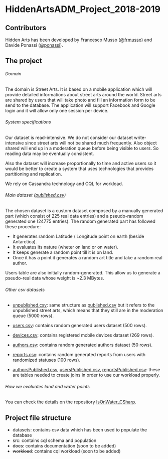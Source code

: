 # HiddenArtsADM_Project_2018-2019
## Contributors
Hidden Arts has been developed by Francesco Musso ([@frmusso](https://github.com/frmusso)) and Davide Ponassi ([@ponassi](https://github.com/ponassi)).

## The project
###### Domain
The domain is Street Arts. It is based on a mobile application which will provide detailed informations about street arts around the world. Street arts are shared by users that will take photo and fill an information form to be send to the database. The application will support Facebook and Google login and it will allow only one session per device.

###### System specifications
Our dataset is read-intensive. We do not consider our dataset write-intensive since street arts will not be shared much frequently. Also object shared will end up in a moderation queue before being visible to users. So reading data may be eventually consistent.

Also the dataset will increase proportionally to time and active users so it would be better to create a system that uses technologies that provides partitioning and replication.

We rely on Cassandra technology and CQL for workload.

###### Main dataset ([published.csv](/datasets/published.csv))
The chosen dataset is a custom dataset composed by a manually generated part (which consist of 225 real data entries) and a pseudo-random generated one (24775 entries). The random generated part has followed these procedure:

- It generates random Latitude / Longitude point on earth (beside Antarctica).
- It evaluates its nature (wheter on land or on water).
- It keeps generate a random point till it is on land.
- Once it has a point it generates a random art title and take a random real author.

Users table are also initially random-generated.
This allow us to generate a pseudo-real data whose weight is ~2.3 MBytes.

###### Other csv datasets

- [unpublished.csv](/datasets/unpublished.csv): same structure as [published.csv](/datasets/published.csv) but it refers to the unpublished street arts, which means that they still are in the moderation queue (5000 rows).

- [users.csv](/datasets/users.csv): contains random generated users dataset (500 rows).

- [devices.csv](/datasets/devices.csv): contains registered mobile devices dataset (269 rows).

- [authors.csv](/datasets/authors.csv): contains random generated authors dataset (50 rows).

- [reports.csv](/datasets/reports.csv): contains random generated reports from users with randomized statuses (100 rows).

- [authorsPublished.csv](/datasets/authorsPublished.csv), [usersPublished.csv](/datasets/usersPublished.csv), [reportsPublished.csv](/datasets/reportsPublished.csv): these are tables needed to create joins in order to use our workload properly.

###### How we evaluates land and water points
You can check the details on the repository [IsOnWater_CSharp](https://github.com/frmusso/IsOnWater_CSharp).

## Project file structure
- datasets: contains csv data which has been used to populate the database
- src: contains cql schema and population
- ~~docs~~: contains documentation (soon to be added)
- ~~workload~~: contains cql workload (soon to be added)
